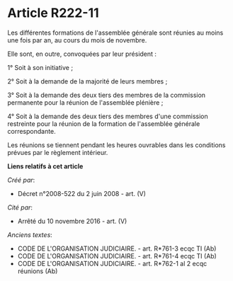 # Article R222-11

Les différentes formations de l'assemblée générale sont réunies au moins une fois par an, au cours du mois de novembre.

Elle sont, en outre, convoquées par leur président :

1° Soit à son initiative ;

2° Soit à la demande de la majorité de leurs membres ;

3° Soit à la demande des deux tiers des membres de la commission permanente pour la réunion de l'assemblée plénière ;

4° Soit à la demande des deux tiers des membres d'une commission restreinte pour la réunion de la formation de l'assemblée
générale correspondante.

Les réunions se tiennent pendant les heures ouvrables dans les conditions prévues par le règlement intérieur.

**Liens relatifs à cet article**

_Créé par_:

  - Décret n°2008-522 du 2 juin 2008 - art. (V)

_Cité par_:

  - Arrêté du 10 novembre 2016 - art. (V)

_Anciens textes_:

  - CODE DE L'ORGANISATION JUDICIAIRE. - art. R*761-3 ecqc TI  (Ab)
  - CODE DE L'ORGANISATION JUDICIAIRE. - art. R*761-4 ecqc TI (Ab)
  - CODE DE L'ORGANISATION JUDICIAIRE. - art. R*762-1 al 2 ecqc réunions (Ab)
